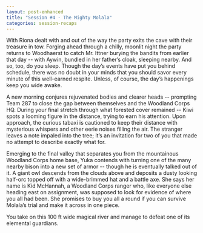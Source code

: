 ```yaml
---
layout: post-enhanced
title: "Session #4 - The Mighty Molala"
categories: session-recaps
---
```


With Riona dealt with and out of the way the party exits the cave with their treasure in tow. Forging ahead through a chilly, moonlit night the party returns to Woodhaerst to catch Mr. Ittner burying the bandits from earlier that day -- with Aywin, bundled in her father’s cloak, sleeping nearby. And so, too, do you sleep. Though the day’s events have put you behind schedule, there was no doubt in your minds that you should savor every minute of this well-earned respite. Unless, of course, the day’s happenings keep you wide awake.

A new morning conjures rejuvenated bodies and clearer heads -- prompting Team 287 to close the gap between themselves and the Woodland Corps HQ. During your final stretch through what forested cover remained -- Kiwi spots a looming figure in the distance, trying to earn his attention. Upon approach, the curious tabaxi is cautioned to keep their distance with mysterious whispers and other eerie noises filling the air. The stranger leaves a note impaled into the tree; it’s an invitation for two of you that made no attempt to describe exactly what for.

Emerging to the final valley that separates you from the mountainous Woodland Corps home base, Yuka contends with turning one of the many nearby bison into a new set of armor -- though he is eventually talked out of it. A giant owl descends from the clouds above and deposits a dusty looking half-orc topped off with a wide-brimmed hat and a battle axe. She says her name is Kid McHannah, a Woodland Corps ranger who, like everyone else heading east on assignment, was supposed to look for evidence of where you all had been. She promises to buy you all a round if you can survive Molala’s trial and make it across in one piece.

You take on this 100 ft wide magical river and manage to defeat one of its elemental guardians.
